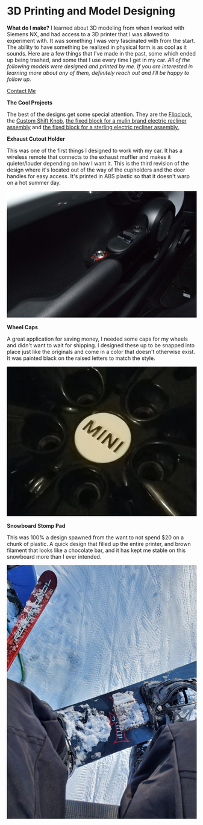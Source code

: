# 3D Printing and Model Designing

**What do I make?** I learned about 3D modeling from when I worked with Siemens NX, and had access to a 3D printer that I was allowed to experiment with. It was something I was very fascinated with from the start. The ability to have something be realized in physical form is as cool as it sounds. Here are a few things that I've made in the past, some which ended up being trashed, and some that I use every time I get in my car. _All of the following models were designed and printed by me. If you are interested in learning more about any of them, definitely reach out and I'll be happy to follow up._

[Contact Me](mailto:contact@thomasjbarlow.com)

**The Cool Projects**

The best of the designs get some special attention. They are the [Flipclock](/flip_clock), the [Custom Shift Knob](/shift_knob), [the fixed block for a mulin brand electric recliner assembly](/mulin_couch_recliner_fix) and [the fixed block for a sterling electric recliner assembly.](/smt10_couch_recliner_fix)


**Exhaust Cutout Holder**

This was one of the first things I designed to work with my car. It has a wireless remote that connects to the exhaust muffler and makes it quieter/louder depending on how I want it. This is the third revision of the design where it's located out of the way of the cupholders and the door handles for easy access. It's printed in ABS plastic so that it doesn't warp on a hot summer day.

<img src="images/3dprints/JCW_V3_1.JPG?raw=true"/>


**Wheel Caps**

A great application for saving money, I needed some caps for my wheels and didn't want to wait for shipping. I designed these up to be snapped into place just like the originals and come in a color that doesn't otherwise exist. It was painted black on the raised letters to match the style. 

<img src="images/3dprints/wheel_cap.png?raw=true"/>

**Snowboard Stomp Pad**

This was 100% a design spawned from the want to not spend $20 on a chunk of plastic. A quick design that filled up the entire printer, and brown filament that looks like a chocolate bar, and it has kept me stable on this snowboard more than I ever intended.

<img src="images/3dprints/stomp_pad.jpg?raw=true"/>